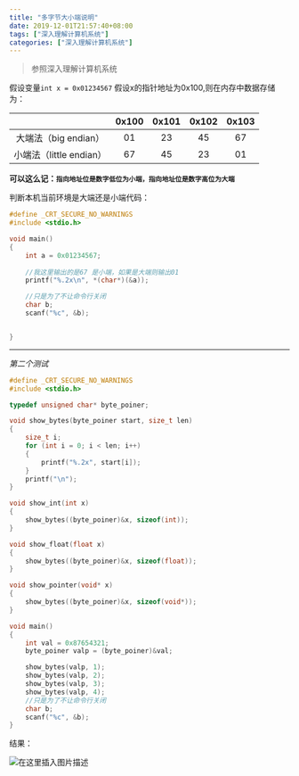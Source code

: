 ```yaml
---
title: "多字节大小端说明"
date: 2019-12-01T21:57:40+08:00
tags: ["深入理解计算机系统"]
categories: ["深入理解计算机系统"]
---
```


<!--more-->

>参照深入理解计算机系统

假设变量`int x = 0x01234567` 假设x的指针地址为0x100,则在内存中数据存储为：


|        | 0x100         | 0x101   | 0x102   | 0x103   |
|:-----------:|:-------------:|:-------------:|:-------------:|:-------------:|
| 大端法（big endian）| 01  | 23| 45|67|
| 小端法（little endian）| 67  |45| 23|01|

**可以这么记：`指向地址位是数字低位为小端，指向地址位是数字高位为大端`**

判断本机当前环境是大端还是小端代码：
```c
#define _CRT_SECURE_NO_WARNINGS
#include <stdio.h>

void main()
{
	int a = 0x01234567;
	
	//我这里输出的是67 是小端，如果是大端则输出01
	printf("%.2x\n", *(char*)(&a));

	//只是为了不让命令行关闭
	char b;
	scanf("%c", &b);


}
```

---

*第二个测试*
```c++
#define _CRT_SECURE_NO_WARNINGS
#include <stdio.h>

typedef unsigned char* byte_poiner;

void show_bytes(byte_poiner start, size_t len)
{
	size_t i;
	for (int i = 0; i < len; i++)
	{
		printf("%.2x", start[i]);
	}
	printf("\n");
}

void show_int(int x)
{
	show_bytes((byte_poiner)&x, sizeof(int));
}

void show_float(float x)
{
	show_bytes((byte_poiner)&x, sizeof(float));
}

void show_pointer(void* x)
{
	show_bytes((byte_poiner)&x, sizeof(void*));
}

void main()
{
	int val = 0x87654321;
	byte_poiner valp = (byte_poiner)&val;

	show_bytes(valp, 1);
	show_bytes(valp, 2);
	show_bytes(valp, 3);
	show_bytes(valp, 4);
	//只是为了不让命令行关闭
	char b;
	scanf("%c", &b);
}
```
结果：
  
![在这里插入图片描述](https://img-blog.csdn.net/20180926222227828?watermark/2/text/aHR0cHM6Ly9ibG9nLmNzZG4ubmV0L2NvZGluZ3JpdmVy/font/5a6L5L2T/fontsize/400/fill/I0JBQkFCMA==/dissolve/70)